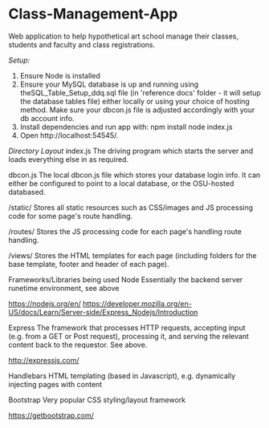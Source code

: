 # Class-Management-App
Web application to help hypothetical art school manage their classes, students and faculty and class registrations.

*Setup:*
1. Ensure Node is installed
2. Ensure your MySQL database is up and running using theSQL_Table_Setup_ddq.sql file (in 'reference docs' folder - it will setup the database tables file) either locally or using your choice of hosting method. Make sure your dbcon.js file is adjusted accordingly with your db account info.
3. Install dependencies and run app with:
npm install
node index.js
4. Open http://localhost:54545/.

*Directory Layout*
index.js
The driving program which starts the server and loads everything else in as required.

dbcon.js
The local dbcon.js file which stores your database login info. It can either be configured to point to a local database, or the OSU-hosted databased.

/static/
Stores all static resources such as CSS/images and JS processing code for some page's route handling.

/routes/
Stores the JS processing code for each page's handling route handling.

/views/
Stores the HTML templates for each page (including folders for the base template, footer and header of each page).

Frameworks/Libraries being used
Node
Essentially the backend server runetime environment, see above

https://nodejs.org/en/ https://developer.mozilla.org/en-US/docs/Learn/Server-side/Express_Nodejs/Introduction

Express
The framework that processes HTTP requests, accepting input (e.g. from a GET or Post request), processing it, and serving the relevant content back to the requestor. See above.

http://expressjs.com/

Handlebars
HTML templating (based in Javascript), e.g. dynamically injecting pages with content

Bootstrap
Very popular CSS styling/layout framework

https://getbootstrap.com/
